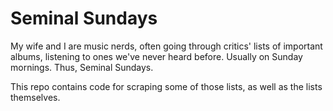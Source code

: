# Seminal Sundays

My wife and I are music nerds, often going through critics' lists of important 
albums, listening to ones we've never heard before. Usually on Sunday mornings. Thus,
Seminal Sundays.

This repo contains code for scraping some of those lists, as well as the lists themselves.

